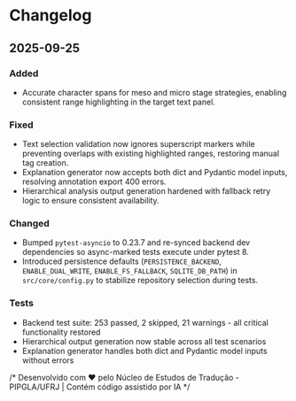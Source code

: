 # Changelog

## 2025-09-25

### Added
- Accurate character spans for meso and micro stage strategies, enabling consistent range highlighting in the target text panel.

### Fixed
- Text selection validation now ignores superscript markers while preventing overlaps with existing highlighted ranges, restoring manual tag creation.
- Explanation generator now accepts both dict and Pydantic model inputs, resolving annotation export 400 errors.
- Hierarchical analysis output generation hardened with fallback retry logic to ensure consistent availability.

### Changed
- Bumped `pytest-asyncio` to 0.23.7 and re-synced backend dev dependencies so async-marked tests execute under pytest 8.
- Introduced persistence defaults (`PERSISTENCE_BACKEND`, `ENABLE_DUAL_WRITE`, `ENABLE_FS_FALLBACK`, `SQLITE_DB_PATH`) in `src/core/config.py` to stabilize repository selection during tests.

### Tests
- Backend test suite: 253 passed, 2 skipped, 21 warnings - all critical functionality restored
- Hierarchical output generation now stable across all test scenarios
- Explanation generator handles both dict and Pydantic model inputs without errors

/*
Desenvolvido com ❤️ pelo Núcleo de Estudos de Tradução - PIPGLA/UFRJ | Contém código assistido por IA
*/

